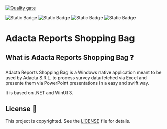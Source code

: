 [![Quality gate](https://sonarcloud.io/api/project_badges/quality_gate?project=AndrexAce_Adacta-Reports-Shopping-Bag&token=d818e79c8a3c50b68ea9f578ad9465436373233a)](https://sonarcloud.io/summary/new_code?id=AndrexAce_Adacta-Reports-Shopping-Bag)

![Static Badge](https://img.shields.io/badge/Framework-.NET%209.0.10%20%28STS%29-512BD4)
![Static Badge](https://img.shields.io/badge/Languages-C%2313,%20F%239-8A2BE2)
![Static Badge](https://img.shields.io/badge/Windows%20app-WinUI%203-00A4EF)
![Static Badge](https://img.shields.io/badge/Status-Active-32CD32)

# Adacta Reports Shopping Bag

## What is Adacta Reports Shopping Bag ❓

Adacta Reports Shopping Bag is a Windows native application meant to be used by Adacta S.R.L. to process survey data fetched via Excel and presente them via PowerPoint presentations in a easy and swift way.

It is based on .NET and WinUI 3.

## License 📃

This project is copyrighted.
See the [LICENSE](https://github.com/AndrexAce/AdactaReportsShoppingBag/blob/master/LICENSE.md) file for details.
